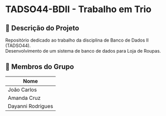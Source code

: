 # TADSO44-BDII - Trabalho em Trio

## 📝 Descrição do Projeto
Repositório dedicado ao trabalho da disciplina de Banco de Dados II (TADSO44).  
Desenvolvimento de um sistema de banco de dados para Loja de Roupas.

## 👥 Membros do Grupo
| Nome               | 
|--------------------|
| João Carlos        | 
| Amanda Cruz        | 
| Dayanni Rodrigues  |

